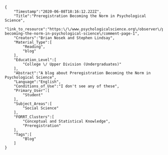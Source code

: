 
    {
        "Timestamp":"2020-06-08T18:16:12.222Z",
        "Title":"Preregistration Becoming the Norm in Psychological Science",
        "link_to_resource":"https:\/\/www.psychologicalscience.org\/observer\/preregistration-becoming-the-norm-in-psychological-science\/comment-page-1",
        "Creators":"Brian Nosek and Stephen Lindsay",
        "Material_Type":[
            "Reading",
            "blog"
        ],
        "Education_Level":[
            "College \/ Upper Division (Undergraduates)"
        ],
        "Abstract":"A blog about Preregistration Becoming the Norm in Psychological Science",
        "Language":"English",
        "Conditions_of_Use":"I don't see any of these",
        "Primary_User":[
            "Student"
        ],
        "Subject_Areas":[
            "Social Science"
        ],
        "FORRT_Clusters":[
            "Conceptual and Statistical Knowledge",
            "Preregistration"
        ],
        "Tags":[
            "Blog"
        ]
    }
